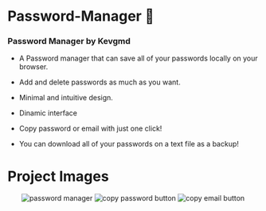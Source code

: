 # Password-Manager 🔐
### Password Manager by Kevgmd
- A Password manager that can save all of your passwords locally on your browser.

- Add and delete passwords as much as you want.

- Minimal and intuitive design.
 
- Dinamic interface

- Copy password or email with just one click!
 
- You can download all of your passwords on a text file as a backup!
# Project Images
<div align="center">
  
![password manager](https://github.com/Kevgmd/Password-Manager/assets/140569159/bb58e9df-6fa9-4cfd-a1ad-78cf70066a99)
![copy password button](https://github.com/Kevgmd/Password-Manager/assets/140569159/5d3a2516-1c78-49a4-8aba-e6325aa7d28b)
![copy email button](https://github.com/Kevgmd/Password-Manager/assets/140569159/840132a5-b9a4-4bb6-85ab-154ee69305ca)
</div>
